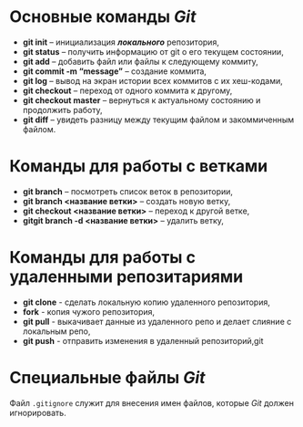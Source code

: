 # Основные команды *Git*
* **git init** – инициализация _**локального**_ репозитория,
* **git status** – получить информацию от git о его текущем состоянии,
* **git add** – добавить файл или файлы к следующему коммиту,
* **git commit -m “message”** – создание коммита,
* **git log** – вывод на экран истории всех коммитов с их хеш-кодами,
* **git checkout** – переход от одного коммита к другому,
* **git checkout master** – вернуться к актуальному состоянию и продолжить работу,
* **git diff** – увидеть разницу между текущим файлом и закоммиченным файлом.
# Команды для работы с ветками
* **git branch** – посмотреть список веток в репозитории,
* **git branch <название ветки>** – создать новую ветку,
* **git checkout <название ветки>** – переход к другой ветке,
* **gitgit branch -d <название ветки>** – удалить ветку,
# Команды для работы с удаленными репозитариями
* **git clone** - сделать локальную копию удаленного репозитория,
* **fork** - копия чужого репозитория,
* **git pull** - выкачивает данные из удаленного репо и делает слияние с локальным репо,
* **git push** - отправить изменения в удаленный репозиторий,git 

# Специальные файлы _Git_
Файл `.gitignore` служит для внесения имен файлов, которые *Git* должен игнорировать.

